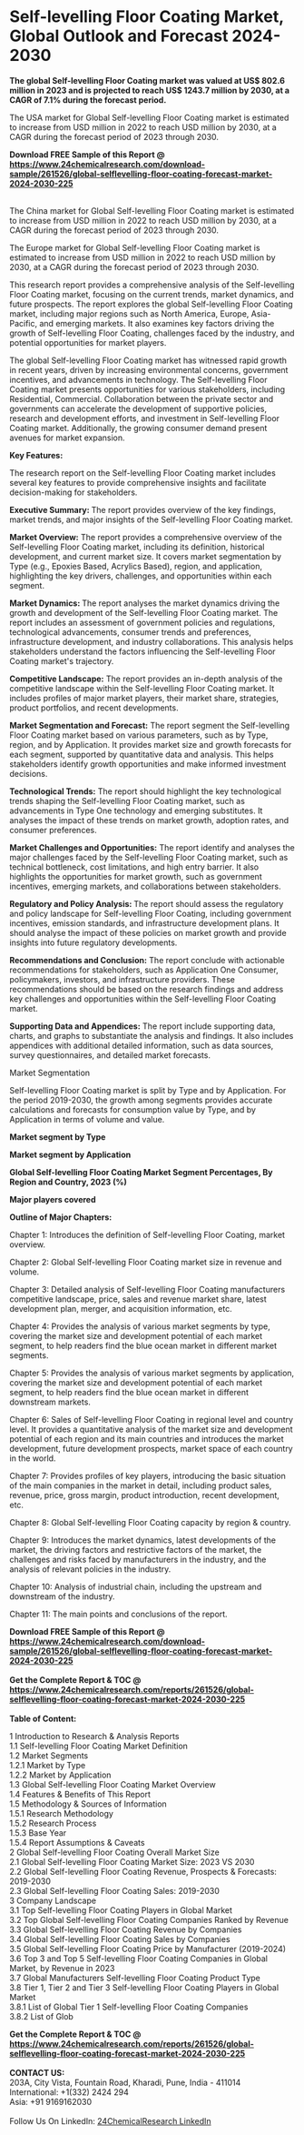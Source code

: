 <h1>Self-levelling Floor Coating Market, Global Outlook and Forecast 2024-2030</h1><p><strong>The global Self-levelling Floor Coating market was valued at US$ 802.6 million in 2023 and is projected to reach US$ 1243.7 million by 2030, at a CAGR of 7.1% during the forecast period.</strong></p><p>
</p><p>The USA market for Global Self-levelling Floor Coating market is estimated to increase from USD million in 2022 to reach USD million by 2030, at a CAGR during the forecast period of 2023 through 2030.</p><div><b>Download FREE Sample of this Report @ 
            <a href="https://www.24chemicalresearch.com/download-sample/261526/global-selflevelling-floor-coating-forecast-market-2024-2030-225">
            https://www.24chemicalresearch.com/download-sample/261526/global-selflevelling-floor-coating-forecast-market-2024-2030-225</a></b></div><br><p>
</p><p>The China market for Global Self-levelling Floor Coating market is estimated to increase from USD million in 2022 to reach USD million by 2030, at a CAGR during the forecast period of 2023 through 2030.</p><p>
</p><p>The Europe market for Global Self-levelling Floor Coating market is estimated to increase from USD million in 2022 to reach USD million by 2030, at a CAGR during the forecast period of 2023 through 2030.</p><p>
</p><p>This research report provides a comprehensive analysis of the Self-levelling Floor Coating market, focusing on the current trends, market dynamics, and future prospects. The report explores the global Self-levelling Floor Coating market, including major regions such as North America, Europe, Asia-Pacific, and emerging markets. It also examines key factors driving the growth of Self-levelling Floor Coating, challenges faced by the industry, and potential opportunities for market players.</p><p>
The global Self-levelling Floor Coating market has witnessed rapid growth in recent years, driven by increasing environmental concerns, government incentives, and advancements in technology. The Self-levelling Floor Coating market presents opportunities for various stakeholders, including Residential, Commercial. Collaboration between the private sector and governments can accelerate the development of supportive policies, research and development efforts, and investment in Self-levelling Floor Coating market. Additionally, the growing consumer demand present avenues for market expansion.</p><p>
<strong>Key Features:</strong></p><p>
The research report on the Self-levelling Floor Coating market includes several key features to provide comprehensive insights and facilitate decision-making for stakeholders.</p><p>
<strong>Executive Summary: </strong>The report provides overview of the key findings, market trends, and major insights of the Self-levelling Floor Coating market.</p><p>
<strong>Market Overview:</strong> The report provides a comprehensive overview of the Self-levelling Floor Coating market, including its definition, historical development, and current market size. It covers market segmentation by Type (e.g., Epoxies Based, Acrylics Based), region, and application, highlighting the key drivers, challenges, and opportunities within each segment.</p><p>
<strong>Market Dynamics: </strong>The report analyses the market dynamics driving the growth and development of the Self-levelling Floor Coating market. The report includes an assessment of government policies and regulations, technological advancements, consumer trends and preferences, infrastructure development, and industry collaborations. This analysis helps stakeholders understand the factors influencing the Self-levelling Floor Coating market's trajectory.</p><p>
<strong>Competitive Landscape:</strong> The report provides an in-depth analysis of the competitive landscape within the Self-levelling Floor Coating market. It includes profiles of major market players, their market share, strategies, product portfolios, and recent developments.</p><p>
<strong>Market Segmentation and Forecast:</strong> The report segment the Self-levelling Floor Coating market based on various parameters, such as by Type, region, and by Application. It provides market size and growth forecasts for each segment, supported by quantitative data and analysis. This helps stakeholders identify growth opportunities and make informed investment decisions.</p><p>
<strong>Technological Trends:</strong> The report should highlight the key technological trends shaping the Self-levelling Floor Coating market, such as advancements in Type One technology and emerging substitutes. It analyses the impact of these trends on market growth, adoption rates, and consumer preferences.</p><p>
<strong>Market Challenges and Opportunities:</strong> The report identify and analyses the major challenges faced by the Self-levelling Floor Coating market, such as technical bottleneck, cost limitations, and high entry barrier. It also highlights the opportunities for market growth, such as government incentives, emerging markets, and collaborations between stakeholders.</p><p>
<strong>Regulatory and Policy Analysis: </strong>The report should assess the regulatory and policy landscape for Self-levelling Floor Coating, including government incentives, emission standards, and infrastructure development plans. It should analyse the impact of these policies on market growth and provide insights into future regulatory developments.</p><p>
<strong>Recommendations and Conclusion:</strong> The report conclude with actionable recommendations for stakeholders, such as Application One Consumer, policymakers, investors, and infrastructure providers. These recommendations should be based on the research findings and address key challenges and opportunities within the Self-levelling Floor Coating market.</p><p>
<strong>Supporting Data and Appendices:</strong> The report include supporting data, charts, and graphs to substantiate the analysis and findings. It also includes appendices with additional detailed information, such as data sources, survey questionnaires, and detailed market forecasts.</p><p>
Market Segmentation</p><p>
Self-levelling Floor Coating market is split by Type and by Application. For the period 2019-2030, the growth among segments provides accurate calculations and forecasts for consumption value by Type, and by Application in terms of volume and value.</p><p>
<strong>Market segment by Type</strong></p><p>
</p><p>
</p><p><strong>Market segment by Application</strong></p><p>
</p><p>
</p><p><strong>Global Self-levelling Floor Coating Market Segment Percentages, By Region and Country, 2023 (%)</strong></p><p>
</p><p>
</p><p><strong>Major players covered</strong></p><p>
</p><p>
</p><p><strong>Outline of Major Chapters:</strong></p><p>
Chapter 1: Introduces the definition of Self-levelling Floor Coating, market overview.</p><p>
Chapter 2: Global Self-levelling Floor Coating market size in revenue and volume.</p><p>
Chapter 3: Detailed analysis of Self-levelling Floor Coating manufacturers competitive landscape, price, sales and revenue market share, latest development plan, merger, and acquisition information, etc.</p><p>
Chapter 4: Provides the analysis of various market segments by type, covering the market size and development potential of each market segment, to help readers find the blue ocean market in different market segments.</p><p>
Chapter 5: Provides the analysis of various market segments by application, covering the market size and development potential of each market segment, to help readers find the blue ocean market in different downstream markets.</p><p>
Chapter 6: Sales of Self-levelling Floor Coating in regional level and country level. It provides a quantitative analysis of the market size and development potential of each region and its main countries and introduces the market development, future development prospects, market space of each country in the world.</p><p>
Chapter 7: Provides profiles of key players, introducing the basic situation of the main companies in the market in detail, including product sales, revenue, price, gross margin, product introduction, recent development, etc.</p><p>
Chapter 8: Global Self-levelling Floor Coating capacity by region &amp; country.</p><p>
Chapter 9: Introduces the market dynamics, latest developments of the market, the driving factors and restrictive factors of the market, the challenges and risks faced by manufacturers in the industry, and the analysis of relevant policies in the industry.</p><p>
Chapter 10: Analysis of industrial chain, including the upstream and downstream of the industry.</p><p>
Chapter 11: The main points and conclusions of the report.</p><div><b>Download FREE Sample of this Report @ 
            <a href="https://www.24chemicalresearch.com/download-sample/261526/global-selflevelling-floor-coating-forecast-market-2024-2030-225">
            https://www.24chemicalresearch.com/download-sample/261526/global-selflevelling-floor-coating-forecast-market-2024-2030-225</a></b></div><br><div><b>Get the Complete Report & TOC @ 
            <a href="https://www.24chemicalresearch.com/reports/261526/global-selflevelling-floor-coating-forecast-market-2024-2030-225">
            https://www.24chemicalresearch.com/reports/261526/global-selflevelling-floor-coating-forecast-market-2024-2030-225</a></b></div><br>
            <b>Table of Content:</b><p>1 Introduction to Research & Analysis Reports<br />
    1.1 Self-levelling Floor Coating Market Definition<br />
    1.2 Market Segments<br />
        1.2.1 Market by Type<br />
        1.2.2 Market by Application<br />
    1.3 Global Self-levelling Floor Coating Market Overview<br />
    1.4 Features & Benefits of This Report<br />
    1.5 Methodology & Sources of Information<br />
        1.5.1 Research Methodology<br />
        1.5.2 Research Process<br />
        1.5.3 Base Year<br />
        1.5.4 Report Assumptions & Caveats<br />
2 Global Self-levelling Floor Coating Overall Market Size<br />
    2.1 Global Self-levelling Floor Coating Market Size: 2023 VS 2030<br />
    2.2 Global Self-levelling Floor Coating Revenue, Prospects & Forecasts: 2019-2030<br />
    2.3 Global Self-levelling Floor Coating Sales: 2019-2030<br />
3 Company Landscape<br />
    3.1 Top Self-levelling Floor Coating Players in Global Market<br />
    3.2 Top Global Self-levelling Floor Coating Companies Ranked by Revenue<br />
    3.3 Global Self-levelling Floor Coating Revenue by Companies<br />
    3.4 Global Self-levelling Floor Coating Sales by Companies<br />
    3.5 Global Self-levelling Floor Coating Price by Manufacturer (2019-2024)<br />
    3.6 Top 3 and Top 5 Self-levelling Floor Coating Companies in Global Market, by Revenue in 2023<br />
    3.7 Global Manufacturers Self-levelling Floor Coating Product Type<br />
    3.8 Tier 1, Tier 2 and Tier 3 Self-levelling Floor Coating Players in Global Market<br />
        3.8.1 List of Global Tier 1 Self-levelling Floor Coating Companies<br />
        3.8.2 List of Glob</p><div><b>Get the Complete Report & TOC @ 
            <a href="https://www.24chemicalresearch.com/reports/261526/global-selflevelling-floor-coating-forecast-market-2024-2030-225">
            https://www.24chemicalresearch.com/reports/261526/global-selflevelling-floor-coating-forecast-market-2024-2030-225</a></b></div><br><b>CONTACT US:</b><br>
            203A, City Vista, Fountain Road, Kharadi, Pune, India - 411014<br>
            International: +1(332) 2424 294<br>
            Asia: +91 9169162030 <br><br>
            Follow Us On LinkedIn: <a href="https://www.linkedin.com/company/24chemicalresearch/">24ChemicalResearch LinkedIn</a>